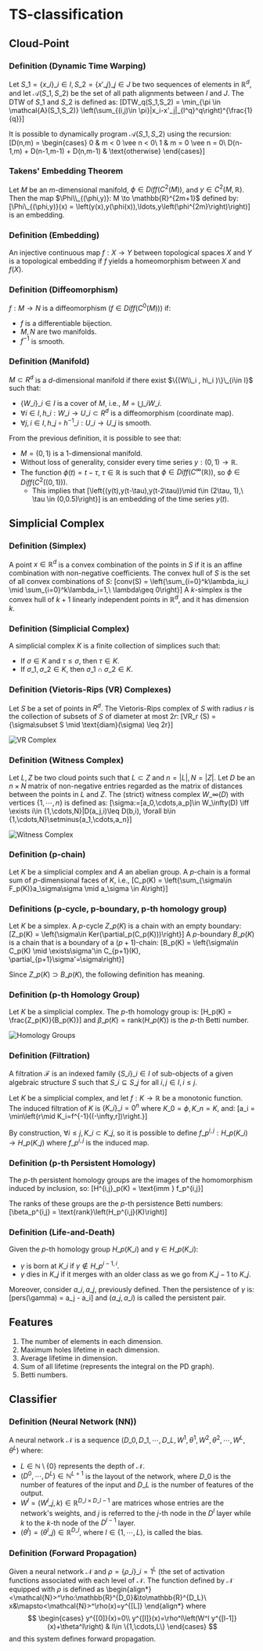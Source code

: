 # TS-classification

## Cloud-Point

### Definition (Dynamic Time Warping)
Let $S\_1=\{x\_i\}\_{i\in I}, S\_2=\{x'\_j\}\_{j\in J}$ be two sequences of elements in $\mathbb{R}^d$, and let $\mathcal{A}(S\_1,S\_2)$ be the set of all path alignments between $I$ and $J$. The DTW of $S\_1$ and $S\_2$ is defined as:
\[DTW\_q(S\_1,S\_2) = \min\_{\pi \in \mathcal{A}(S\_1,S\_2)} \left(\sum\_{(i,j)\in \pi}\|x\_i-x'\_j\|\_{l^q}^q\right)^{\frac{1}{q}}\]

It is possible to dynamically program $\mathcal{A}(S\_1, S\_2)$ using the recursion:
\[D(n,m) = \begin{cases}
    0 & m < 0 \vee n < 0\\
    1 & m = 0 \vee n = 0\\
    D(n-1,m) + D(n-1,m-1) + D(n,m-1) & \text{otherwise}
\end{cases}\]

### Takens' Embedding Theorem
Let $M$ be an $m$-dimensional manifold, $\phi \in Diff(C^2(M))$, and $y \in C^2(M,\mathbb{R})$. Then the map $\Phi\\_{(\phi,y)}: M \to \mathbb{R}^{2m+1}$ defined by:
\[\Phi\\_{(\phi,y)}(x) = \left(y(x),y(\phi(x)),\ldots,y\left(\phi^{2m}\right)\right)\]
is an embedding.

### Definition (Embedding)
An injective continuous map $f: X\to Y$ between topological spaces $X$ and $Y$ is a topological embedding if $f$ yields a homeomorphism between $X$ and $f(X)$.

### Definition (Diffeomorphism)
$f: M \rightarrow N$ is a diffeomorphism ($f\in Diff(C^0(M))$) if:
- $f$ is a differentiable bijection.
- $M,N$ are two manifolds.
- $f^{-1}$ is smooth.

### Definition (Manifold)
$M \subset R^d$ is a $d$-dimensional manifold if there exist $\{(W\\_i , h\_i )\}\_{i\in I}$ such that:
- $\{W\_i\}\_{i\in I}$ is a cover of $M$, i.e., $M = \bigcup\_i W\_i$.
- $\forall i\in I, h\_i : W\_i \to U\_i \subset R^d$ is a diffeomorphism (coordinate map).
- $\forall j,i\in I, h\_j \circ h^{-1}\_i : U\_i \to U\_j$ is smooth.

From the previous definition, it is possible to see that:
- $M=(0,1)$ is a 1-dimensional manifold.
- Without loss of generality, consider every time series $y:(0,1)\to\mathbb{R}$.
- The function $\phi(t)=t-\tau,\ \tau\in \mathbb{R}$ is such that $\phi\in Diff(C^\infty(\mathbb{R}))$, so $\phi\in Diff(C^2((0,1)))$.
  - This implies that \[\left\{(y(t),y(t-\tau),y(t-2\tau))\mid t\in (2\tau, 1),\ \tau \in (0,0.5)\right\}\] is an embedding of the time series $y(t)$.

## Simplicial Complex

### Definition (Simplex)
A point $x \in \mathbb{R}^d$ is a convex combination of the points in $S$ if it is an affine combination with non-negative coefficients. The convex hull of $S$ is the set of all convex combinations of $S$:
\[conv(S) = \left\{\sum\_{i=0}^k\lambda\_iu\_i \mid \sum\_{i=0}^k\lambda\_i=1,\ \lambda\geq 0\right\}\]
A $k$-simplex is the convex hull of $k + 1$ linearly independent points in $\mathbb{R}^d$, and it has dimension $k$.

### Definition (Simplicial Complex)
A simplicial complex $K$ is a finite collection of simplices such that:
- If $\sigma\in K$ and $\tau\leq\sigma$, then $\tau\in K$.
- If $\sigma\_1,\sigma\_2\in K$, then $\sigma\_1\cap\sigma\_2\in K$.

### Definition (Vietoris-Rips (VR) Complexes)
Let $S$ be a set of points in $R^d$. The Vietoris-Rips complex of $S$ with radius $r$ is the collection of subsets of $S$ of diameter at most $2r$:
\[VR\_r (S) = \{\sigma\subset S \mid \text{diam}(\sigma) \leq 2r\}\]

![VR Complex](immagini/vr\_complex.jpg)

### Definition (Witness Complex)
Let $L,Z$ be two cloud points such that $L\subset Z$ and $n=|L|, N=|Z|$. Let $D$ be an $n\times N$ matrix of non-negative entries regarded as the matrix of distances between the points in $L$ and $Z$. The (strict) witness complex $W\_\infty(D)$ with vertices $\{1,\cdots,n\}$ is defined as:
\[\sigma:=[a\_0,\cdots,a\_p]\in W\_\infty(D) \iff \exists i\in \{1,\cdots,N\}|D(a\_j,i)\leq D(b,i), \forall b\in \{1,\cdots,N\}\setminus\{a\_1,\cdots,a\_n\}\]

![Witness Complex](immagini/wc.png)

### Definition (p-chain)
Let $K$ be a simplicial complex and $A$ an abelian group. A $p$-chain is a formal sum of $p$-dimensional faces of $K$, i.e.,
\[C\_p(K) = \left\{\sum\_{\sigma\in F\_p(K)}a\_\sigma\sigma \mid a\_\sigma \in A\right\}\]

### Definitions (p-cycle, p-boundary, p-th homology group)
Let $K$ be a simplex. A $p$-cycle $Z\_p(K)$ is a chain with an empty boundary:
\[Z\_p(K) = \left\{\sigma\in Ker(\partial\_p(C\_p(K)))\right\}\]
A $p$-boundary $B\_p(K)$ is a chain that is a boundary of a $(p+1)$-chain:
\[B\_p(K) = \left\{\sigma\in C\_p(K) \mid \exists\sigma'\in C\_{p+1}(K), \partial\_{p+1}\sigma'=\sigma\right\}\]

Since $Z\_p(K)\supset B\_p(K)$, the following definition has meaning.

### Definition (p-th Homology Group)
Let $K$ be a simplicial complex. The $p$-th homology group is:
\[H\_p(K) = \frac{Z\_p(K)}{B\_p(K)}\]
and $\beta\_p(K) = \text{rank}\left(H\_p(K)\right)$ is the $p$-th Betti number.

![Homology Groups](immagini/bn.png)

### Definition (Filtration)
A filtration $\mathcal {F}$ is an indexed family $\{S\_{i}\}\_{i\in I}$ of sub-objects of a given algebraic structure $S$ such that $S\_{i}\subseteq S\_{j}$ for all $i,j\in I, i\leq j$.

Let $K$ be a simplicial complex, and let $f: K\to \mathbb{R}$ be a monotonic function. The induced filtration of $K$ is $\{K\_i\}\_{i=0}^n$ where $K\_0=\phi, K\_n= K$, and:
\[a\_i = \min\left\{r\mid K\_i=f^{-1}((-\infty,r])\right.\}\]

By construction, $\forall i\leq j, K\_i\subset K\_j$, so it is possible to define $f\_p^{i,j}:H\_p(K\_i)\to H\_p(K\_j)$ where $f\_p^{i,j}$ is the induced map.

### Definition (p-th Persistent Homology)
The $p$-th persistent homology groups are the images of the homomorphism induced by inclusion, so:
\[H^{i,j}\_p(K) = \text{imm } f\_p^{i,j}\]

The ranks of these groups are the $p$-th persistence Betti numbers:
\[\beta\_p^{i,j} = \text{rank}\left(H\_p^{i,j}(K)\right)\]

### Definition (Life-and-Death)
Given the $p$-th homology group $H\_p(K\_i)$ and $\gamma\in H\_p(K\_i)$:
- $\gamma$ is born at $K\_i$ if $\gamma\notin H\_p^{i-1,i}$.
- $\gamma$ dies in $K\_j$ if it merges with an older class as we go from $K\_{j-1}$ to $K\_j$.

Moreover, consider $a\_i, a\_j$, previously defined. Then the persistence of $\gamma$ is:
\[pers(\gamma) = a\_j - a\_i\]
and $(a\_j,a\_i)$ is called the persistent pair.

## Features
1. The number of elements in each dimension.
2. Maximum holes lifetime in each dimension.
3. Average lifetime in dimension.
4. Sum of all lifetime (represents the integral on the PD graph).
5. Betti numbers.

## Classifier

### Definition (Neural Network (NN))
A neural network $\mathcal{N}$ is a sequence $(D\_0,D\_1,\cdots, D\_L, W^1, \theta^1, W^2, \theta^2, \cdots, W^L, \theta^L)$ where:
- $L\in \mathbb{N}\setminus\{0\}$ represents the depth of $\mathcal{N}$.
- $(D^0,\cdots,D^L)\in\mathbb{N}^{L+1}$ is the layout of the network, where $D\_0$ is the number of features of the input and $D\_L$ is the number of features of the output.
- $W^l=\left(W^l\_{j,k}\right)\in\mathbb{R}^{D\_l\times D\_{l-1}}$ are matrices whose entries are the network's weights, and $j$ is referred to the $j$-th node in the $D^l$ layer while $k$ to the $k$-th node of the $D^{l-1}$ layer.
- $(\theta^l)=\left(\theta^l\_j\right)\in \mathbb{R}^{D\_l}$, where $l\in \{1,\cdots,L\}$, is called the bias.

### Definition (Forward Propagation)
Given a neural network $\mathcal{N}$ and $\rho=\{\rho\_i\}\_{i=1}^L$ (the set of activation functions associated with each level of $\mathcal{N}$. The function defined by $\mathcal{N}$ equipped with $\rho$ is defined as 
\begin{align*}
<\mathcal{N}>^\rho:\mathbb{R}^{D\_0}&\to\mathbb{R}^{D\_L}\\
x&\mapsto<\mathcal{N}>^\rho(x)=y^{[L]}
\end{align*}
where
$$
\begin{cases}
y^{[0]}(x)=0\\
y^{[l]}(x)=\rho^l\left(W^l y^{[l-1]}(x)+\theta^l\right) & l\in \{1,\cdots,L\}
\end{cases}
$$
and this system defines forward propagation.

